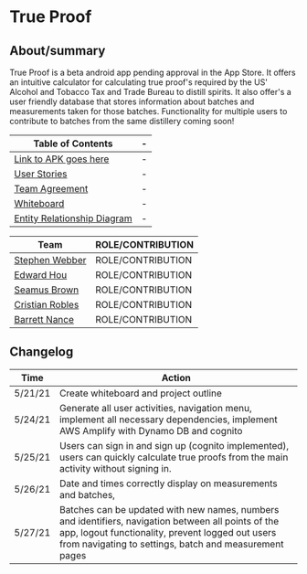# True Proof

## About/summary

True Proof is a beta android app pending approval in the App Store. It offers an intuitive calculator for calculating true proof's required by the US' Alcohol and Tobacco Tax and Trade Bureau to distill spirits. It also offer's a user friendly database that stores information about batches and measurements taken for those batches. Functionality for multiple users to contribute to batches from the same distillery coming soon!

Table of Contents |-
------------------|----
[Link to APK goes here]() | -
[User Stories](docs/user-stories.md) | -
[Team Agreement](docs/team-agreement) | -
[Whiteboard](docs/whiteboard.jpg) | -
[Entity Relationship Diagram](docs/entity_relationship.jpg) | -

Team | ROLE/CONTRIBUTION
------------------|----
[Stephen Webber](https://github.com/offgridauthor) | ROLE/CONTRIBUTION
[Edward Hou](https://github.com/wordhou) | ROLE/CONTRIBUTION
[Seamus Brown](https://github.com/shaybrow) | ROLE/CONTRIBUTION
[Cristian Robles](github) | ROLE/CONTRIBUTION
[Barrett Nance](https://github.com/baxance) | ROLE/CONTRIBUTION

## Changelog

Time | Action
-----|-------
5/21/21 | Create whiteboard and project outline
5/24/21 | Generate all user activities, navigation menu, implement all necessary dependencies, implement AWS Amplify with Dynamo DB and cognito
5/25/21 | Users can sign in and sign up (cognito implemented), users can quickly calculate true proofs from the main activity without signing in.
5/26/21 | Date and times correctly display on measurements and batches,
5/27/21 | Batches can be updated with new names, numbers and identifiers, navigation between all points of the app, logout functionality, prevent logged out users from navigating to settings, batch and  measurement pages
